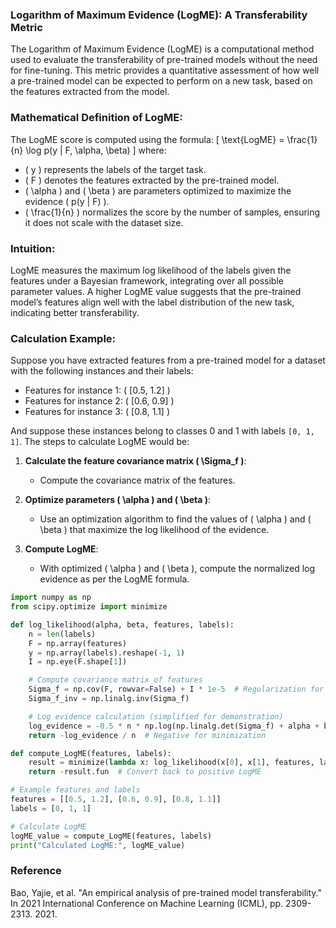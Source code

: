 ### Logarithm of Maximum Evidence (LogME): A Transferability Metric

The Logarithm of Maximum Evidence (LogME) is a computational method used to evaluate the transferability of pre-trained models without the need for fine-tuning. This metric provides a quantitative assessment of how well a pre-trained model can be expected to perform on a new task, based on the features extracted from the model.

### Mathematical Definition of LogME:
The LogME score is computed using the formula:
\[ \text{LogME} = \frac{1}{n} \log p(y | F, \alpha, \beta) \]
where:
- \( y \) represents the labels of the target task.
- \( F \) denotes the features extracted by the pre-trained model.
- \( \alpha \) and \( \beta \) are parameters optimized to maximize the evidence \( p(y | F) \).
- \( \frac{1}{n} \) normalizes the score by the number of samples, ensuring it does not scale with the dataset size.

### Intuition:
LogME measures the maximum log likelihood of the labels given the features under a Bayesian framework, integrating over all possible parameter values. A higher LogME value suggests that the pre-trained model’s features align well with the label distribution of the new task, indicating better transferability.

### Calculation Example:
Suppose you have extracted features from a pre-trained model for a dataset with the following instances and their labels:

- Features for instance 1: \( [0.5, 1.2] \)
- Features for instance 2: \( [0.6, 0.9] \)
- Features for instance 3: \( [0.8, 1.1] \)

And suppose these instances belong to classes 0 and 1 with labels `[0, 1, 1]`. The steps to calculate LogME would be:

1. **Calculate the feature covariance matrix \( \Sigma_f \)**:
   - Compute the covariance matrix of the features.

2. **Optimize parameters \( \alpha \) and \( \beta \)**:
   - Use an optimization algorithm to find the values of \( \alpha \) and \( \beta \) that maximize the log likelihood of the evidence.

3. **Compute LogME**:
   - With optimized \( \alpha \) and \( \beta \), compute the normalized log evidence as per the LogME formula.

```python
import numpy as np
from scipy.optimize import minimize

def log_likelihood(alpha, beta, features, labels):
    n = len(labels)
    F = np.array(features)
    y = np.array(labels).reshape(-1, 1)
    I = np.eye(F.shape[1])

    # Compute covariance matrix of features
    Sigma_f = np.cov(F, rowvar=False) + I * 1e-5  # Regularization for numerical stability
    Sigma_f_inv = np.linalg.inv(Sigma_f)

    # Log evidence calculation (simplified for demonstration)
    log_evidence = -0.5 * n * np.log(np.linalg.det(Sigma_f) + alpha + beta) + np.trace(Sigma_f_inv)
    return -log_evidence / n  # Negative for minimization

def compute_LogME(features, labels):
    result = minimize(lambda x: log_likelihood(x[0], x[1], features, labels), [1, 1], bounds=((1e-5, None), (1e-5, None)))
    return -result.fun  # Convert back to positive LogME

# Example features and labels
features = [[0.5, 1.2], [0.6, 0.9], [0.8, 1.1]]
labels = [0, 1, 1]

# Calculate LogME
logME_value = compute_LogME(features, labels)
print("Calculated LogME:", logME_value)
```

### Reference

Bao, Yajie, et al. "An empirical analysis of pre-trained model transferability." In 2021 International Conference on Machine Learning (ICML), pp. 2309-2313. 2021.